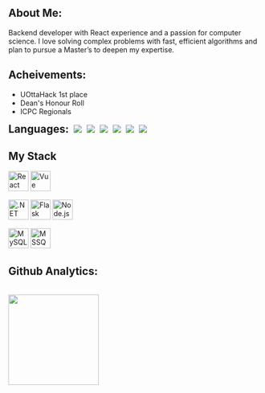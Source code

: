
## About Me:
Backend developer with React experience and a passion for computer science. I love solving complex problems with fast, efficient algorithms and plan to pursue a Master’s to deepen my expertise. 

## Acheivements:
 - UOttaHack 1st place
 - Dean's Honour Roll
 - ICPC Regionals


<div style="display: flex; align-items: center; gap: 10px;">
  <h2 style="margin: 0;">Languages:</h2>
  <img src="https://img.shields.io/badge/C++-blue.svg?style=for-the-badge&logo=c%2B%2B"/>
  <img src="https://img.shields.io/badge/python%20-%2314354C.svg?&style=for-the-badge&logo=python&logoColor=white"/>
  <img src="https://img.shields.io/badge/c%23-%23239120.svg?style=for-the-badge&logo=c-sharp&logoColor=white"/>
  <img src="https://img.shields.io/badge/java-%23ED8B00.svg?&style=for-the-badge&logo=java&logoColor=white"/>
  <img src="https://img.shields.io/badge/javascript-%23ED8B00.svg?&style=for-the-badge&logo=javascript&logoColor=white"/>
  <img src="https://img.shields.io/badge/html5-%23E34F26.svg?&style=for-the-badge&logo=html5&logoColor=white"/>
</div>

## My Stack
<p align="left">
  <img src="https://cdn.jsdelivr.net/gh/devicons/devicon/icons/react/react-original.svg" alt="React" width="40" height="40"/>
  <img src="https://cdn.jsdelivr.net/gh/devicons/devicon/icons/vuejs/vuejs-original.svg" alt="Vue" width="40" height="40"/>
</p>

<p align="left">
  <img src="https://cdn.jsdelivr.net/gh/simple-icons/simple-icons/icons/dotnet.svg" alt=".NET" width="40" height="40"/>
  <img src="https://cdn.jsdelivr.net/gh/devicons/devicon/icons/flask/flask-original.svg" alt="Flask" width="40" height="40"/>
  <img src="https://cdn.jsdelivr.net/gh/devicons/devicon/icons/nodejs/nodejs-original.svg" alt="Node.js" width="40" height="40"/>
</p>

<p align="left">
  <img src="https://cdn.jsdelivr.net/gh/devicons/devicon/icons/mysql/mysql-original.svg" alt="MySQL" width="40" height="40"/>
  <img src="https://cdn.jsdelivr.net/gh/devicons/devicon/icons/microsoftsqlserver/microsoftsqlserver-plain.svg" alt="MSSQL" width="40" height="40"/>
</p>


## Github Analytics:
<br>
<a href="https://github.com/Abdulmuhaimin-Ali">
  <img height="180em" src="https://github-readme-stats-eight-theta.vercel.app/api?username=Abdulmuhaimin-Ali&show_icons=true&theme=algolia&include_all_commits=true&count_private=true"/>
</a>
</p>



